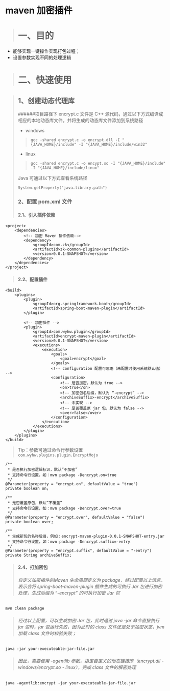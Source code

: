 # maven 加密插件
># 一、目的
- 能够实现一键操作实现打包过程；
- 设置参数实现不同的处理逻辑

># 二、快速使用

>## 1、创建动态代理库
>######项目路径下 encrypt.c 文件是 C++ 源代码，通过以下方式编译成相应的本地动态库文件，并将生成的动态库文件添加到系统路径
> - windows
>>     gcc -shared encrypt.c -o encrypt.dll -I "{JAVA_HOME}/include" -I "{JAVA_HOME}/include/win32"
> - linux
>>     gcc -shared encrypt.c -o encypt.so -I "{JAVA_HOME}/include" -I "{JAVA_HOME}/include/linux"
>
> Java 可通过以下方式查看系统路径
>    
>     System.getProperty("java.library.path")
>### 2、配置 pom.xml 文件
>#### 2.1、引入插件依赖
    <project>
        <dependencies>
            <!-- 加密 Maven 插件依赖-->
            <dependency>
                <groupId>com.zk</groupId>
                <artifactId>zk-common-plugins</artifactId>
                <version>0.0.1-SNAPSHOT</version>
            </dependency>
        </dependencies>
    </project>

>#### 2.2、配置插件
    <build>
        <plugins>
            <plugin>
                <groupId>org.springframework.boot</groupId>
                <artifactId>spring-boot-maven-plugin</artifactId>
            </plugin>
     
            <!-- 加密插件 -->
            <plugin>
                <groupId>com.wyhw.plugin</groupId>
                <artifactId>encrypt-maven-plugin</artifactId>
                <version>0.0.1-SNAPSHOT</version>
                <executions>
                    <execution>
                        <goals>
                            <goal>encrypt</goal>
                        </goals>
                        <!-- configuration 配置可忽略（未配置时使用系统默认值） -->
                        <configuration>
                            <!-- 是否加密，默认为 true -->
                            <on>true</on>
                            <!-- 加密包名后缀，默认为 “-encrypt” -->
                            <archiveSuffix>-encrypt</archiveSuffix>
                            <!-- 未实现 -->
                            <!-- 是否覆盖原 jar 包，默认为 false -->
                            <over>false</over>
                        </configuration>
                    </execution>
                </executions>
            </plugin>
        </plugins>
    </build>
> Tip：参数可通过命令行参数设置<br>
    `com.wyhw.plugins.plugin.EncryptMojo`
   
    /**
     * 是否执行加密逻辑标识，默认“不加密”
     * 支持命令行设置，如：mvn package -Dencrypt.on=true
     */
    @Parameter(property = "encrypt.on", defaultValue = "true")
    private boolean on;
   
    /**
     * 是否覆盖原包，默认“不覆盖”
     * 支持命令行设置，如：mvn package -Dencrypt.over=true
     */
    @Parameter(property = "encrypt.over", defaultValue = "false")
    private boolean over;
   
    /**
     * 生成新包的名称后缀，例如：encrypt-maven-plugin-0.0.1-SNAPSHOT-entry.jar
     * 支持命令行设置，如：mvn package -Dencrypt.suffix=-entry
     */
    @Parameter(property = "encrypt.suffix", defaultValue = "-entry")
    private String archiveSuffix;

>#### 2.4、打加密包
>###### 自定义加密插件的Maven 生命周期定义为 package，经过配置以上信息，表示会将 spring-boot-maven-plugin 插件生成的可执行 Jar 包进行加密处理，生成后缀为 “-encrypt” 的可执行加密 Jar 包`
    
    mvn clean package

>###### 经过以上配置，可以生成加密 Jar 包，此时通过 java -jar 命令直接执行 jar 包时，jar 包运行失败，因为此时的 class 文件还是处于加密状态，jvm 加载 class 文件时校验失败；

    java -jar your-executeable-jar-file.jar

>###### 因此，需要使用 -agentlib 参数，指定自定义的动态链接库（encrypt.dll - windows/encrypt.so - linux），完成 class 文件的解密处理
    
    java -agentlib:encrypt -jar your-executeable-jar-file.jar
